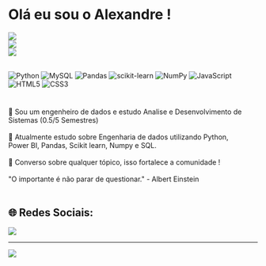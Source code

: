 # Olá eu sou o Alexandre ! <br>

![](https://github-readme-stats.vercel.app/api?username=AlexandreFCosta&theme=merko&hide_border=false&include_all_commits=true&count_private=true)<br/>
![](https://github-readme-streak-stats.herokuapp.com/?user=AlexandreFCosta&theme=merko&hide_border=false)<br/>
![](https://github-readme-stats.vercel.app/api/top-langs/?username=AlexandreFCosta&theme=merko&hide_border=false&include_all_commits=true&count_private=true&layout=compact)


<br>![Python](https://img.shields.io/badge/python-3670A0?style=for-the-badge&logo=python&logoColor=ffdd54) ![MySQL](https://img.shields.io/badge/mysql-%2300f.svg?style=for-the-badge&logo=mysql&logoColor=white) ![Pandas](https://img.shields.io/badge/pandas-%23150458.svg?style=for-the-badge&logo=pandas&logoColor=white) ![scikit-learn](https://img.shields.io/badge/scikit--learn-%23F7931E.svg?style=for-the-badge&logo=scikit-learn&logoColor=white) ![NumPy](https://img.shields.io/badge/numpy-%23013243.svg?style=for-the-badge&logo=numpy&logoColor=white) ![JavaScript](https://img.shields.io/badge/javascript-%23323330.svg?style=for-the-badge&logo=javascript&logoColor=%23F7DF1E) ![HTML5](https://img.shields.io/badge/html5-%23E34F26.svg?style=for-the-badge&logo=html5&logoColor=white) ![CSS3](https://img.shields.io/badge/css3-%231572B6.svg?style=for-the-badge&logo=css3&logoColor=white)

#

🔭 Sou um engenheiro de dados e estudo Analise e Desenvolvimento de Sistemas (0.5/5 Semestres)<br><br>📒 Atualmente estudo sobre Engenharia de dados utilizando Python, <br>Power BI, Pandas, Scikit learn, Numpy e SQL.<br><br>🙌 Converso sobre qualquer tópico, isso fortalece a comunidade ! <br><br>"O importante é não parar de questionar." - Albert Einstein<br><br>

## 🌐 Redes Sociais:
<a href="https://www.linkedin.com/in/alexandrefeitosacosta/" target="_blank"><img src="https://img.shields.io/badge/-LinkedIn-%230077B5?style=for-the-badge&logo=linkedin&logoColor=white" target="_blank"></a>


---
[![](https://visitcount.itsvg.in/api?id=AlexandreFCosta&icon=5&color=0)](https://visitcount.itsvg.in)

<!-- Proudly created with GPRM ( https://gprm.itsvg.in ) -->
